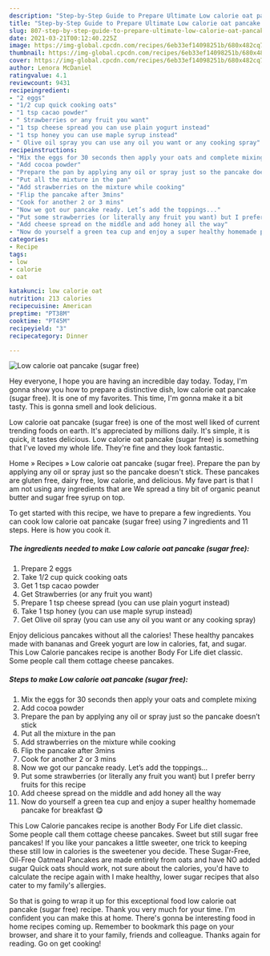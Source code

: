 ```yaml
---
description: "Step-by-Step Guide to Prepare Ultimate Low calorie oat pancake (sugar free)"
title: "Step-by-Step Guide to Prepare Ultimate Low calorie oat pancake (sugar free)"
slug: 807-step-by-step-guide-to-prepare-ultimate-low-calorie-oat-pancake-sugar-free
date: 2021-03-21T00:12:40.225Z
image: https://img-global.cpcdn.com/recipes/6eb33ef14098251b/680x482cq70/low-calorie-oat-pancake-sugar-free-recipe-main-photo.jpg
thumbnail: https://img-global.cpcdn.com/recipes/6eb33ef14098251b/680x482cq70/low-calorie-oat-pancake-sugar-free-recipe-main-photo.jpg
cover: https://img-global.cpcdn.com/recipes/6eb33ef14098251b/680x482cq70/low-calorie-oat-pancake-sugar-free-recipe-main-photo.jpg
author: Lenora McDaniel
ratingvalue: 4.1
reviewcount: 9431
recipeingredient:
- "2 eggs"
- "1/2 cup quick cooking oats"
- "1 tsp cacao powder"
- " Strawberries or any fruit you want"
- "1 tsp cheese spread you can use plain yogurt instead"
- "1 tsp honey you can use maple syrup instead"
- " Olive oil spray you can use any oil you want or any cooking spray"
recipeinstructions:
- "Mix the eggs for 30 seconds then apply your oats and complete mixing"
- "Add cocoa powder"
- "Prepare the pan by applying any oil or spray just so the pancake doesn’t stick"
- "Put all the mixture in the pan"
- "Add strawberries on the mixture while cooking"
- "Flip the pancake after 3mins"
- "Cook for another 2 or 3 mins"
- "Now we got our pancake ready. Let’s add the toppings..."
- "Put some strawberries (or literally any fruit you want) but I prefer berry fruits for this recipe"
- "Add cheese spread on the middle and add honey all the way"
- "Now do yourself a green tea cup and enjoy a super healthy homemade pancake for breakfast 😋"
categories:
- Recipe
tags:
- low
- calorie
- oat

katakunci: low calorie oat 
nutrition: 213 calories
recipecuisine: American
preptime: "PT38M"
cooktime: "PT45M"
recipeyield: "3"
recipecategory: Dinner

---
```



![Low calorie oat pancake (sugar free)](https://img-global.cpcdn.com/recipes/6eb33ef14098251b/680x482cq70/low-calorie-oat-pancake-sugar-free-recipe-main-photo.jpg)

Hey everyone, I hope you are having an incredible day today. Today, I'm gonna show you how to prepare a distinctive dish, low calorie oat pancake (sugar free). It is one of my favorites. This time, I'm gonna make it a bit tasty. This is gonna smell and look delicious.

Low calorie oat pancake (sugar free) is one of the most well liked of current trending foods on earth. It's appreciated by millions daily. It's simple, it is quick, it tastes delicious. Low calorie oat pancake (sugar free) is something that I've loved my whole life. They're fine and they look fantastic.

Home » Recipes » Low calorie oat pancake (sugar free). Prepare the pan by applying any oil or spray just so the pancake doesn&#39;t stick. These pancakes are gluten free, dairy free, low calorie, and delicious. My fave part is that I am not using any ingredients that are We spread a tiny bit of organic peanut butter and sugar free syrup on top.


To get started with this recipe, we have to prepare a few ingredients. You can cook low calorie oat pancake (sugar free) using 7 ingredients and 11 steps. Here is how you cook it.

<!--inarticleads1-->

##### The ingredients needed to make Low calorie oat pancake (sugar free):

1. Prepare 2 eggs
1. Take 1/2 cup quick cooking oats
1. Get 1 tsp cacao powder
1. Get  Strawberries (or any fruit you want)
1. Prepare 1 tsp cheese spread (you can use plain yogurt instead)
1. Take 1 tsp honey (you can use maple syrup instead)
1. Get  Olive oil spray (you can use any oil you want or any cooking spray)


Enjoy delicious pancakes without all the calories! These healthy pancakes made with bananas and Greek yogurt are low in calories, fat, and sugar. This Low Calorie pancakes recipe is another Body For Life diet classic. Some people call them cottage cheese pancakes. 

<!--inarticleads2-->

##### Steps to make Low calorie oat pancake (sugar free):

1. Mix the eggs for 30 seconds then apply your oats and complete mixing
1. Add cocoa powder
1. Prepare the pan by applying any oil or spray just so the pancake doesn’t stick
1. Put all the mixture in the pan
1. Add strawberries on the mixture while cooking
1. Flip the pancake after 3mins
1. Cook for another 2 or 3 mins
1. Now we got our pancake ready. Let’s add the toppings...
1. Put some strawberries (or literally any fruit you want) but I prefer berry fruits for this recipe
1. Add cheese spread on the middle and add honey all the way
1. Now do yourself a green tea cup and enjoy a super healthy homemade pancake for breakfast 😋


This Low Calorie pancakes recipe is another Body For Life diet classic. Some people call them cottage cheese pancakes. Sweet but still sugar free pancakes! If you like your pancakes a little sweeter, one trick to keeping these still low in calories is the sweetener you decide. These Sugar-Free, Oil-Free Oatmeal Pancakes are made entirely from oats and have NO added sugar Quick oats should work, not sure about the calories, you&#39;d have to calculate the recipe again with I make healthy, lower sugar recipes that also cater to my family&#39;s allergies. 

So that is going to wrap it up for this exceptional food low calorie oat pancake (sugar free) recipe. Thank you very much for your time. I'm confident you can make this at home. There's gonna be interesting food in home recipes coming up. Remember to bookmark this page on your browser, and share it to your family, friends and colleague. Thanks again for reading. Go on get cooking!
